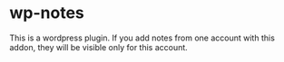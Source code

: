 # wp-notes

This is a wordpress plugin. If you add notes from one account with this addon, they will be visible only for this account.
